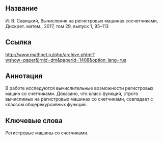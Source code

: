 ## Название

И. В. Савицкий, Вычисления на регистровых машинах сосчетчиками, Дискрет. матем., 2017, том 29, выпуск 1, 95–113

## Ссылка
http://www.mathnet.ru/php/archive.phtml?wshow=paper&jrnid=dm&paperid=1408&option_lang=rus

## Аннотация
В работе исследуются вычислительные возможности регистровых машин со счетчиками. Доказано, что класс функций, строго вычислимых на регистровых машинах со счетчиками, совпадает с классом общерекурсивных функций.

## Ключевые слова
Регистровые машины со счетчиками.
